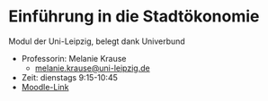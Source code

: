 # Einführung in die Stadtökonomie

Modul der Uni-Leipzig, belegt dank Univerbund

- Professorin: Melanie Krause
    - melanie.krause@uni-leipzig.de
- Zeit: dienstags 9:15-10:45 
- [Moodle-Link](https://moodle2.uni-leipzig.de/course/view.php?id=38282)
